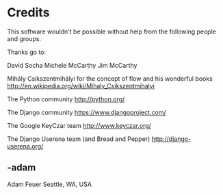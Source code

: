Credits
=======

This software wouldn't be possible without help from the following people and groups.

Thanks go to:

David Socha
Michele McCarthy
Jim McCarthy

Mihály Csíkszentmihályi for the concept of flow and his wonderful books
http://en.wikipedia.org/wiki/Mihaly_Csikszentmihalyi

The Python community
http://python.org/

The Django community
https://www.djangoproject.com/

The Google KeyCzar team
http://www.keyczar.org/

The Django Userena team (and Bread and Pepper)
http://django-userena.org/

-adam
--
Adam Feuer
Seattle, WA, USA
